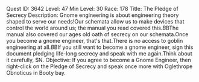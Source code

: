 Quest ID: 3642
Level: 47
Min Level: 30
Race: 178
Title: The Pledge of Secrecy
Description: Gnome engineering is about engineering theory shaped to serve our needs!Our schemata allow us to make devices that control the world around us; the manual you read covered this.$B$BThe manual also covered our ages old oath of secrecy on our schemata.Once you become a gnome engineer, that's that.There is no access to goblin engineering at all.$B$BIf you still want to become a gnome engineer, sign this document pledging life-long secrecy and speak with me again.Think about it carefully, $N.
Objective: If you agree to become a Gnome Engineer, then right-click on the Pledge of Secrecy and speak once more with Oglethrope Obnoticus in Booty bay.
